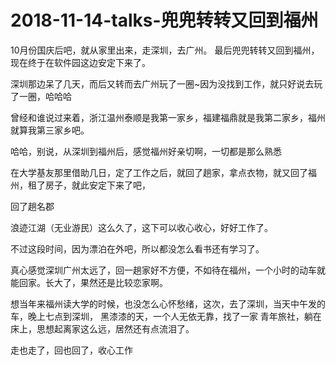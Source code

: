 
# 2018-11-14-talks-兜兜转转又回到福州

10月份国庆后吧，就从家里出来，走深圳，去广州。 最后兜兜转转又回到福州，现在终于在软件园这边安定下来了。


深圳那边呆了几天，而后又转而去广州玩了一圈~因为没找到工作，就只好说去玩了一圈，哈哈哈


曾经和谁说过来着，浙江温州泰顺是我第一家乡，福建福鼎就是我第二家乡，福州就算我第三家乡吧。

哈哈，别说，从深圳到福州后，感觉福州好亲切啊，一切都是那么熟悉


在大学基友那里借助几日，定了工作之后，就回了趟家，拿点衣物，就又回了福州，租了房子，就此安定下来了吧，

回了趟名郡


浪迹江湖（无业游民）这么久了，这下可以收心收心，好好工作了。


不过这段时间，因为漂泊在外吧，所以都没怎么看书还有学习了。


真心感觉深圳广州太远了，回一趟家好不方便，不如待在福州，一个小时的动车就能回家。长大了，果然还是比较恋家啊。

想当年来福州读大学的时候，也没怎么心怀愁绪，这次，去了深圳，当天中午发的车，晚上七点到深圳， 黑漆漆的天，一个人无依无靠，找了一家
青年旅社，躺在床上，思想起离家这么远，居然还有点流泪了。




走也走了，回也回了，收心工作




